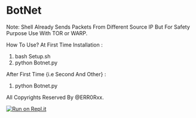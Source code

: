 # BotNet
Note: Shell Already Sends Packets From Different Source IP But For Safety Purpose Use With TOR or WARP.

How To Use?
At First Time Installation :
1. bash Setup.sh
2. python Botnet.py

After First Time {i.e Second And Other} :
1. python Botnet.py

All Copyrights Reserved By @ERR0Rxx.

[![Run on Repl.it](https://repl.it/badge/github/SUFIHSR/BotNet)](https://repl.it/github/SUFIHSR/BotNet)
